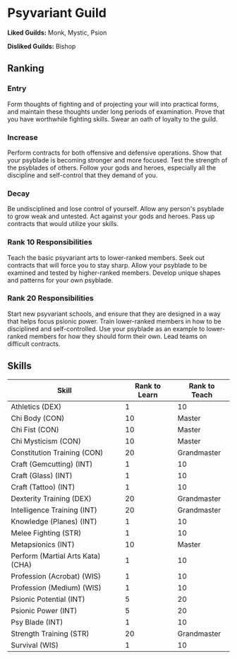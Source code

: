# Psyvariant Guild

**Liked Guilds:** Monk, Mystic, Psion

**Disliked Guilds:** Bishop

## Ranking

### Entry

Form thoughts of fighting and of projecting your will into practical forms, and maintain these thoughts under long periods of examination. Prove that you have worthwhile fighting skills. Swear an oath of loyalty to the guild.

### Increase

Perform contracts for both offensive and defensive operations. Show that your psyblade is becoming stronger and more focused. Test the strength of the psyblades of others. Follow your gods and heroes, especially all the discipline and self-control that they demand of you.

### Decay

Be undisciplined and lose control of yourself. Allow any person's psyblade to grow weak and untested. Act against your gods and heroes. Pass up contracts that would utilize your skills.

### Rank 10 Responsibilities

Teach the basic psyvariant arts to lower-ranked members. Seek out contracts that will force you to stay sharp. Allow your psyblade to be examined and tested by higher-ranked members. Develop unique shapes and patterns for your own psyblade.

### Rank 20 Responsibilities

Start new psyvariant schools, and ensure that they are designed in a way that helps focus psionic power. Train lower-ranked members in how to be disciplined and self-controlled. Use your psyblade as an example to lower-ranked members for how they should form their own. Lead teams on difficult contracts.

## Skills

| Skill | Rank to Learn | Rank to Teach |
| ---   | ---           | ---           |
| Athletics (DEX) | 1 | 10
| Chi Body (CON) | 10 | Master
| Chi Fist (CON) | 10 | Master
| Chi Mysticism (CON) | 10 | Master
| Constitution Training (CON) | 20 | Grandmaster
| Craft (Gemcutting) (INT) | 1 | 10
| Craft (Glass) (INT) | 1 | 10
| Craft (Tattoo) (INT) | 1 | 10
| Dexterity Training (DEX) | 20 | Grandmaster
| Intelligence Training (INT) | 20 | Grandmaster
| Knowledge (Planes) (INT) | 1 | 10
| Melee Fighting (STR) | 1 | 10
| Metapsionics (INT) | 10 | Master
| Perform (Martial Arts Kata) (CHA) | 1 | 10
| Profession (Acrobat) (WIS) | 1 | 10
| Profession (Medium) (WIS) | 1 | 10
| Psionic Potential (INT) | 5 | 20
| Psionic Power (INT) | 5 | 20
| Psy Blade (INT) | 1 | 10
| Strength Training (STR) | 20 | Grandmaster
| Survival (WIS) | 1 | 10
